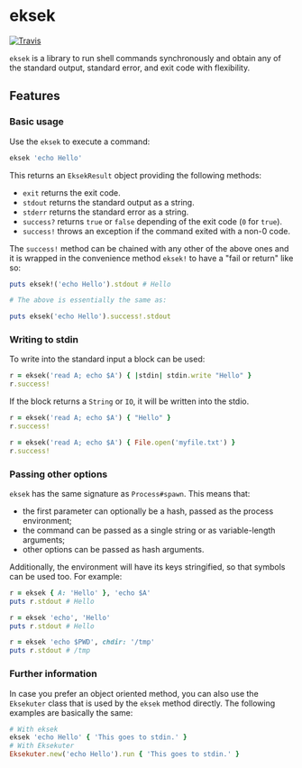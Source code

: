 # eksek

[![Travis](https://img.shields.io/travis/jleeothon/eksek.svg)](https://travis-ci.org/jleeothon/eksek)

`eksek` is a library to run shell commands synchronously and obtain any of the standard output, standard error, and exit code with flexibility.

## Features

### Basic usage

Use the `eksek` to execute a command:

```ruby
eksek 'echo Hello'
```

This returns an `EksekResult` object providing the following methods:

- `exit` returns the exit code.
- `stdout` returns the standard output as a string.
- `stderr` returns the standard error as a string.
- `success?` returns `true` or `false` depending of the exit code (`0` for `true`).
- `success!` throws an exception if the command exited with a non-0 code.

The `success!` method can be chained with any other of the above ones and it is wrapped in the convenience method `eksek!` to have a "fail or return" like so:

```ruby
puts eksek!('echo Hello').stdout # Hello

# The above is essentially the same as:

puts eksek('echo Hello').success!.stdout
```

### Writing to stdin

To write into the standard input a block can be used:

```ruby
r = eksek('read A; echo $A') { |stdin| stdin.write "Hello" }
r.success!
```

If the block returns a `String` or `IO`, it will be written into the stdio.

```ruby
r = eksek('read A; echo $A') { "Hello" }
r.success!

r = eksek('read A; echo $A') { File.open('myfile.txt') }
r.success!
```

### Passing other options

`eksek` has the same signature as `Process#spawn`. This means that:

- the first parameter can optionally be a hash, passed as the process environment;
- the command can be passed as a single string or as variable-length arguments;
- other options can be passed as hash arguments.

Additionally, the environment will have its keys stringified, so that symbols can be used too. For example:

```ruby
r = eksek { A: 'Hello' }, 'echo $A'
puts r.stdout # Hello

r = eksek 'echo', 'Hello'
puts r.stdout # Hello

r = eksek 'echo $PWD', chdir: '/tmp'
puts r.stdout # /tmp
```

### Further information

In case you prefer an object oriented method, you can also use the `Eksekuter` class that is used by the `eksek` method directly. The following examples are basically the same:

```ruby
# With eksek
eksek 'echo Hello' { 'This goes to stdin.' }
# With Eksekuter
Eksekuter.new('echo Hello').run { 'This goes to stdin.' }
```
